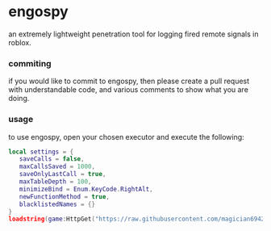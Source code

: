 # engospy
an extremely lightweight penetration tool for logging fired remote signals in roblox.

### commiting
if you would like to commit to engospy, then please create a pull request with understandable code, and various comments to show what you are doing.

### usage
to use engospy, open your chosen executor and execute the following:
```lua
local settings = {
   saveCalls = false,
   maxCallsSaved = 1000,
   saveOnlyLastCall = true,
   maxTableDepth = 100,
   minimizeBind = Enum.KeyCode.RightAlt,
   newFunctionMethod = true,
   blacklistedNames = {}
}
loadstring(game:HttpGet("https://raw.githubusercontent.com/magician69420/engospyreborn/main/source.lua?token=GHSAT0AAAAAACHFC2CLPYOXFGODNOQ2YWOWZJ6E22A"))(settings)
```
